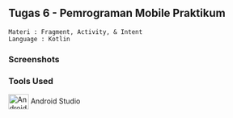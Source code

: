 ## Tugas 6 - Pemrograman Mobile Praktikum

```
Materi : Fragment, Activity, & Intent
Language : Kotlin
```

### Screenshots


### Tools Used
<p><img align="center" src="https://cdn.jsdelivr.net/npm/simple-icons@3.0.1/icons/androidstudio.svg" alt="Android Studio" height="30" width="40" /> Android Studio</p>